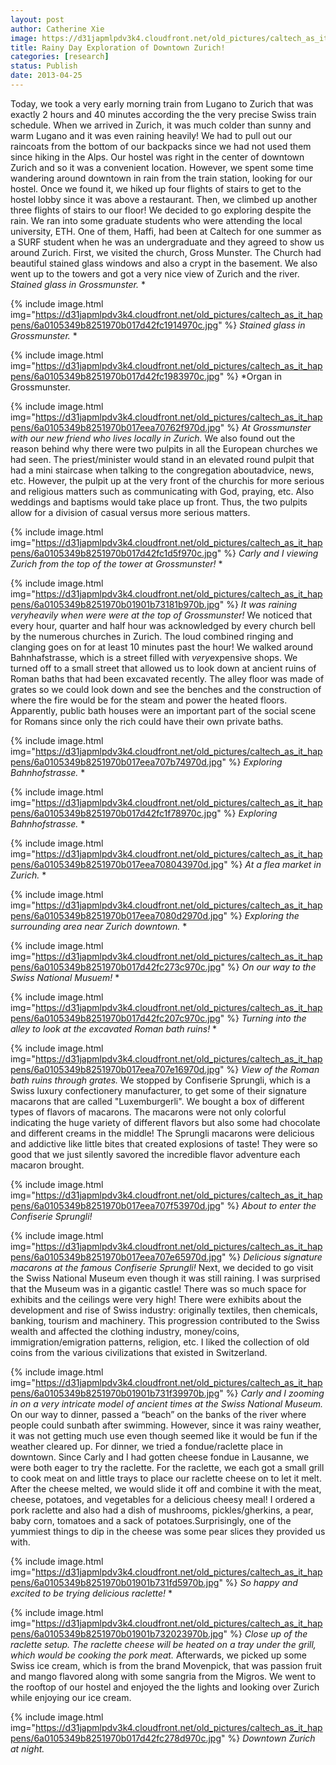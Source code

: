 ```yaml
---
layout: post
author: Catherine Xie
image: https://d31japmlpdv3k4.cloudfront.net/old_pictures/caltech_as_it_happens/6a0105349b8251970b017d42fc1888970c.jpg
title: Rainy Day Exploration of Downtown Zurich!
categories: [research]
status: Publish
date: 2013-04-25
---
```


Today, we took a very early morning train from Lugano to Zurich that was exactly 2 hours and 40 minutes according the the very precise Swiss train schedule. When we arrived in Zurich, it was much colder than sunny and warm Lugano and it was even raining heavily! We had to pull out our raincoats from the bottom of our backpacks since we had not used them since hiking in the Alps. Our hostel was right in the center of downtown Zurich and so it was a convenient location. However, we spent some time wandering
around downtown in rain from the train station, looking for our hostel. Once we found it, we hiked up four flights of stairs to get to the hostel lobby since it was above a restaurant. Then, we climbed up another three
flights of stairs to our floor!
We decided to go exploring despite the rain. We ran into some graduate students who were
attending the local university, ETH. One of them, Haffi, had been at Caltech
for one summer as a SURF student when he was an undergraduate and they agreed
to show us around Zurich. First, we visited the church, Gross Munster. The Church had beautiful stained glass windows and also a crypt in the basement. We also went up to the towers and got a very nice view of Zurich and the river. 
*Stained glass in Grossmunster.*
*

{% include image.html img="https://d31japmlpdv3k4.cloudfront.net/old_pictures/caltech_as_it_happens/6a0105349b8251970b017d42fc1914970c.jpg" %}
*Stained glass in Grossmunster.*
*

{% include image.html img="https://d31japmlpdv3k4.cloudfront.net/old_pictures/caltech_as_it_happens/6a0105349b8251970b017d42fc1983970c.jpg" %}
*Organ in Grossmunster.


{% include image.html img="https://d31japmlpdv3k4.cloudfront.net/old_pictures/caltech_as_it_happens/6a0105349b8251970b017eea70762f970d.jpg" %}
*At Grossmunster with our new friend who lives locally in Zurich.*
We also found out the reason behind why there were two pulpits in all the European churches we had seen. The priest/minister would stand in an elevated round pulpit that had a mini staircase when talking to the congregation aboutadvice, news, etc. However, the pulpit up at the very front of the churchis for more serious and religious matters such as communicating with God, praying, etc. Also weddings and baptisms would take place up front. Thus, the two pulpits allow for a division of casual versus more serious matters.


{% include image.html img="https://d31japmlpdv3k4.cloudfront.net/old_pictures/caltech_as_it_happens/6a0105349b8251970b017d42fc1d5f970c.jpg" %}
*Carly and I viewing Zurich from the top of the tower at Grossmunster!*
*

{% include image.html img="https://d31japmlpdv3k4.cloudfront.net/old_pictures/caltech_as_it_happens/6a0105349b8251970b01901b73181b970b.jpg" %}
*It was raining veryheavily when were were at the top of Grossmunster!*
We noticed that every hour, quarter and half hour was acknowledged by every church bell by the numerous churches in Zurich. The loud combined ringing and clanging goes on for at least 10 minutes past the hour! We walked around Bahnhafstrasse, which is a street filled with *very*expensive shops. We turned off to a small street that allowed us to look down at ancient ruins of Roman baths that had been excavated recently. The alley floor was made of grates so we could look down and see the benches and the construction of where the fire would be for the steam and power the heated floors. Apparently, public bath houses were an important part of the social scene for Romans since only the rich could have their own private baths.


{% include image.html img="https://d31japmlpdv3k4.cloudfront.net/old_pictures/caltech_as_it_happens/6a0105349b8251970b017eea707b74970d.jpg" %}
*Exploring Bahnhofstrasse.*
*

{% include image.html img="https://d31japmlpdv3k4.cloudfront.net/old_pictures/caltech_as_it_happens/6a0105349b8251970b017d42fc1f78970c.jpg" %}
*Exploring Bahnhofstrasse.*
*

{% include image.html img="https://d31japmlpdv3k4.cloudfront.net/old_pictures/caltech_as_it_happens/6a0105349b8251970b017eea708043970d.jpg" %}
*At a flea market in Zurich.*
*

{% include image.html img="https://d31japmlpdv3k4.cloudfront.net/old_pictures/caltech_as_it_happens/6a0105349b8251970b017eea7080d2970d.jpg" %}
*Exploring the surrounding area near Zurich downtown.*
*

{% include image.html img="https://d31japmlpdv3k4.cloudfront.net/old_pictures/caltech_as_it_happens/6a0105349b8251970b017d42fc273c970c.jpg" %}
*On our way to the Swiss National Musuem!*
*

{% include image.html img="https://d31japmlpdv3k4.cloudfront.net/old_pictures/caltech_as_it_happens/6a0105349b8251970b017d42fc207c970c.jpg" %}
*Turning into the alley to look at the excavated Roman bath ruins!*
*

{% include image.html img="https://d31japmlpdv3k4.cloudfront.net/old_pictures/caltech_as_it_happens/6a0105349b8251970b017eea707e16970d.jpg" %}
*View of the Roman bath ruins through grates.*
We stopped by Confiserie Sprungli, which is a Swiss luxury confectionery manufacturer, to get some of their signature macarons that are called "Luxemburgerli". We bought a box of different types of flavors of macarons. The macarons were not only colorful indicating the huge variety of different flavors but also some had chocolate and different creams in the middle! The Sprungli macarons were delicious and addictive like little bites that created explosions of taste! They were so good that we just silently savored the incredible flavor adventure each macaron brought.


{% include image.html img="https://d31japmlpdv3k4.cloudfront.net/old_pictures/caltech_as_it_happens/6a0105349b8251970b017eea707f53970d.jpg" %}
*About to enter the Confiserie Sprungli!*


{% include image.html img="https://d31japmlpdv3k4.cloudfront.net/old_pictures/caltech_as_it_happens/6a0105349b8251970b017eea707e65970d.jpg" %}
*Delicious signature macarons at the famous Confiserie Sprungli!*
Next, we decided to go visit the Swiss National Museum even though it was still raining. I was surprised that the Museum was in a gigantic castle! There was so much space for exhibits and the ceilings were very high! There were exhibits about the development and rise of Swiss industry: originally textiles, then chemicals, banking, tourism and machinery. This progression contributed to the Swiss wealth and affected the clothing industry, money/coins, immigration/emigration patterns, religion, etc. I liked the collection of old coins from the
various civilizations that existed in Switzerland.


{% include image.html img="https://d31japmlpdv3k4.cloudfront.net/old_pictures/caltech_as_it_happens/6a0105349b8251970b01901b731f39970b.jpg" %}
*Carly and I zooming in on a very intricate model of ancient times at the Swiss National Museum.*
On our
way to dinner, passed a “beach” on the banks of the river where people could
sunbath after swimming. However, since it was rainy weather, it was not getting much use even though seemed like it would be fun if the weather cleared up. For dinner, we
tried a fondue/raclette place in downtown. Since Carly and I had gotten cheese fondue in Lausanne, we were both eager to try the raclette. For the raclette, we each got a small grill to cook meat on and little trays to place
our raclette cheese on to let it melt. After the cheese melted, we would slide it off and combine it with the meat, cheese,
potatoes, and vegetables for a delicious cheesy meal! I ordered a pork raclette and also had a dish of mushrooms, pickles/gherkins, a pear, baby corn, tomatoes and a sack of potatoes.Surprisingly, one of the
yummiest things to dip in the cheese was some pear slices they provided us
with.


{% include image.html img="https://d31japmlpdv3k4.cloudfront.net/old_pictures/caltech_as_it_happens/6a0105349b8251970b01901b731fd5970b.jpg" %}
*So happy and excited to be trying delicious raclette!*
*

{% include image.html img="https://d31japmlpdv3k4.cloudfront.net/old_pictures/caltech_as_it_happens/6a0105349b8251970b01901b732023970b.jpg" %}
*Close up of the raclette setup. The raclette cheese will be heated on a tray under the grill, which would be cooking the pork meat.*
Afterwards, we picked up some Swiss ice cream, which is from the brand Movenpick, that was passion fruit and mango flavored along with some sangria from the Migros. We went to the rooftop of our hostel and enjoyed the the lights and looking over Zurich while enjoying our ice cream.


{% include image.html img="https://d31japmlpdv3k4.cloudfront.net/old_pictures/caltech_as_it_happens/6a0105349b8251970b017d42fc278d970c.jpg" %}
*Downtown Zurich at night.*
